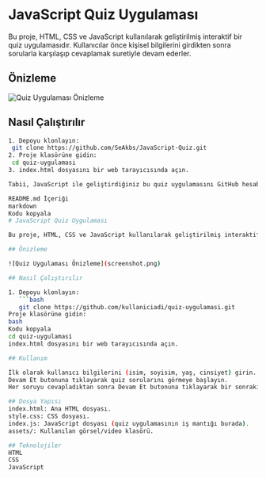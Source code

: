 # JavaScript Quiz Uygulaması

Bu proje, HTML, CSS ve JavaScript kullanılarak geliştirilmiş interaktif bir quiz uygulamasıdır. Kullanıcılar önce kişisel bilgilerini girdikten sonra sorularla karşılaşıp cevaplamak suretiyle devam ederler.

## Önizleme

![Quiz Uygulaması Önizleme](assets/screenshot.png)

## Nasıl Çalıştırılır
```bash
1. Depoyu klonlayın:
 git clone https://github.com/SeAkbs/JavaScript-Quiz.git
2. Proje klasörüne gidin: 
 cd quiz-uygulamasi
3. index.html dosyasını bir web tarayıcısında açın.

Tabii, JavaScript ile geliştirdiğiniz bu quiz uygulamasını GitHub hesabınıza eklemek için bir README.md dosyası hazırlayabiliriz. Bu dosya, projenizin amacını, nasıl kullanılacağını, hangi teknolojilerin kullanıldığını ve katkıda bulunma süreci gibi önemli bilgileri içermelidir. İşte örnek bir README.md dosyası:

README.md İçeriği
markdown
Kodu kopyala
# JavaScript Quiz Uygulaması

Bu proje, HTML, CSS ve JavaScript kullanılarak geliştirilmiş interaktif bir quiz uygulamasıdır. Kullanıcılar önce kişisel bilgilerini girdikten sonra sorularla karşılaşıp cevaplamak suretiyle devam ederler.

## Önizleme

![Quiz Uygulaması Önizleme](screenshot.png)

## Nasıl Çalıştırılır

1. Depoyu klonlayın:
   ```bash
   git clone https://github.com/kullaniciadi/quiz-uygulamasi.git
Proje klasörüne gidin:
bash
Kodu kopyala
cd quiz-uygulamasi
index.html dosyasını bir web tarayıcısında açın.

## Kullanım

İlk olarak kullanıcı bilgilerini (isim, soyisim, yaş, cinsiyet) girin.
Devam Et butonuna tıklayarak quiz sorularını görmeye başlayın.
Her soruyu cevapladıktan sonra Devam Et butonuna tıklayarak bir sonraki soruya geçin.

## Dosya Yapısı
index.html: Ana HTML dosyası.
style.css: CSS dosyası.
index.js: JavaScript dosyası (quiz uygulamasının iş mantığı burada).
assets/: Kullanılan görsel/video klasörü.

## Teknolojiler
HTML
CSS
JavaScript
